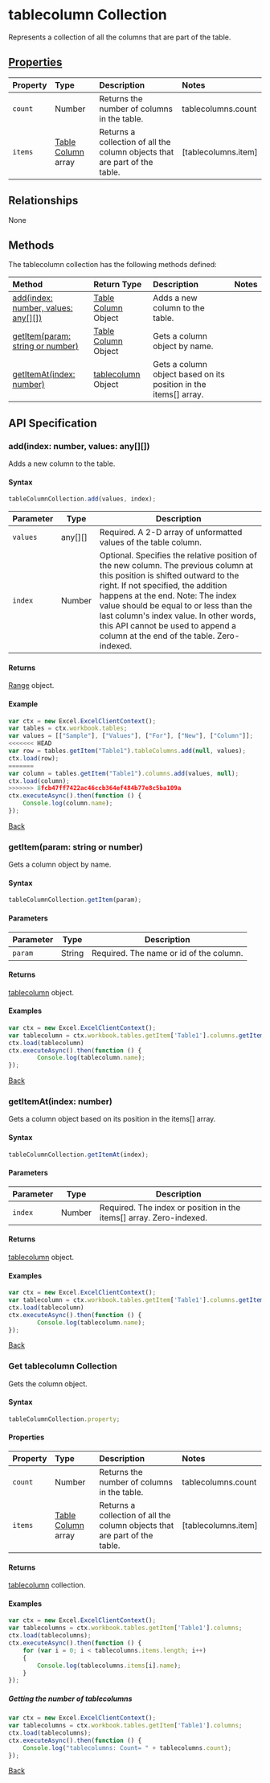 # tablecolumn Collection
Represents a collection of all the columns that are part of the table. 

## [Properties](#get-tablecolumn-collection)

| Property         | Type    |Description|Notes |
|:-----------------|:--------|:----------|:-----|
|`count`| Number   | Returns the number of columns in the table.|tablecolumns.count|
|`items`| [Table Column](tablecolumn.md) array | Returns a collection of all the column objects that are part of the table.|[tablecolumns.item] |

## Relationships

None

## Methods

The tablecolumn collection has the following methods defined:

| Method     | Return Type    |Description|Notes  |
|:-----------------|:--------|:----------|:------|
|[add(index: number, values: any[][])](#index-number-values-any)| [Table Column](tablecolumn.md) Object             |Adds a new column to the table.  ||
|[getItem(param: string or number)](#getitemparam-string-or-number)| [Table Column](tablecolumn.md) Object     |Gets a column object by name.||
|[getItemAt(index: number)](#getitematindex-number)| [tablecolumn](tablecolumn.md) Object|Gets a column object based on its position in the items[] array.||


## API Specification 

### add(index: number, values: any[][])

Adds a new column to the table.  

#### Syntax
```js
tableColumnCollection.add(values, index);
```

Parameter       | Type   | Description
--------------- | ------ | ------------
`values` | any[][] | Required. A 2-D array of unformatted values of the table column.
`index` |  Number | Optional. Specifies the relative position of the new column. The previous column at this position is shifted outward to the right. If not specified, the addition happens at the end.  Note: The index value should be equal to or less than the last column's index value. In other words, this API cannot be used to append a column at the end of the table.  Zero-indexed.

#### Returns
[Range](range.md) object.

#### Example
```js
var ctx = new Excel.ExcelClientContext();
var tables = ctx.workbook.tables;
var values = [["Sample"], ["Values"], ["For"], ["New"], ["Column"]];
<<<<<<< HEAD
var row = tables.getItem("Table1").tableColumns.add(null, values);
ctx.load(row);
=======
var column = tables.getItem("Table1").columns.add(values, null);
ctx.load(column);
>>>>>>> 8fcb47ff7422ac46ccb364ef484b77e8c5ba109a
ctx.executeAsync().then(function () {
	Console.log(column.name);
});
```
[Back](#methods)

### getItem(param: string or number)

Gets a column object by name.

#### Syntax
```js
tableColumnCollection.getItem(param);
```

#### Parameters

Parameter       | Type  | Description
--------------- | ------ | ------------
 `param`| String | Required. The name or id of the column. 

#### Returns

[tablecolumn](tablecolumn.md) object.

#### Examples
```js
var ctx = new Excel.ExcelClientContext();
var tablecolumn = ctx.workbook.tables.getItem['Table1'].columns.getItem(0);
ctx.load(tablecolumn)
ctx.executeAsync().then(function () {
		Console.log(tablecolumn.name);
});
```
[Back](#methods)

### getItemAt(index: number)

Gets a column object based on its position in the items[] array.

#### Syntax
```js
tableColumnCollection.getItemAt(index);
```

#### Parameters

Parameter       | Type  | Description
--------------- | ------ | ------------
 `index`| Number | Required. The index or position in the items[] array. Zero-indexed.

#### Returns

[tablecolumn](tablecolumn.md) object.

#### Examples
```js
var ctx = new Excel.ExcelClientContext();
var tablecolumn = ctx.workbook.tables.getItem['Table1'].columns.getItemAt(0);
ctx.load(tablecolumn)
ctx.executeAsync().then(function () {
		Console.log(tablecolumn.name);
});
```
[Back](#methods)

### Get tablecolumn Collection

Gets the column object. 

#### Syntax
```js
tableColumnCollection.property;
```

#### Properties

| Property         | Type    |Description|Notes |
|:-----------------|:--------|:----------|:-----|
|`count`| Number   | Returns the number of columns in the table.|tablecolumns.count|
|`items`| [Table Column](tablecolumn.md) array | Returns a collection of all the column objects that are part of the table.|[tablecolumns.item] |

#### Returns

[tablecolumn](tablecolumn.md) collection. 

#### Examples

```js
var ctx = new Excel.ExcelClientContext();
var tablecolumns = ctx.workbook.tables.getItem['Table1'].columns;
ctx.load(tablecolumns);
ctx.executeAsync().then(function () {
	for (var i = 0; i < tablecolumns.items.length; i++)
	{
		Console.log(tablecolumns.items[i].name);
	}
});
```

##### Getting the number of tablecolumns

```js
var ctx = new Excel.ExcelClientContext();
var tablecolumns = ctx.workbook.tables.getItem['Table1'].columns;
ctx.load(tablecolumns);
ctx.executeAsync().then(function () {
	Console.log("tablecolumns: Count= " + tablecolumns.count);
});

```
[Back](#properties)

